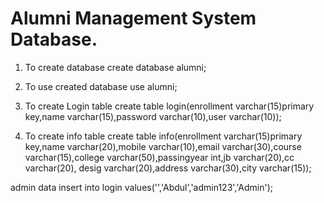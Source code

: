 # Alumni Management System Database.

1. To create database
create database alumni;

2. To use created database
use alumni;

4. To create Login table
create table login(enrollment varchar(15)primary key,name varchar(15),password varchar(10),user varchar(10));

5. To create info table
create table info(enrollment varchar(15)primary key,name varchar(20),mobile varchar(10),email varchar(30),course varchar(15),college varchar(50),passingyear int,jb varchar(20),cc varchar(20), desig varchar(20),address varchar(30),city varchar(15));

admin data
insert into login values('','Abdul','admin123','Admin');
